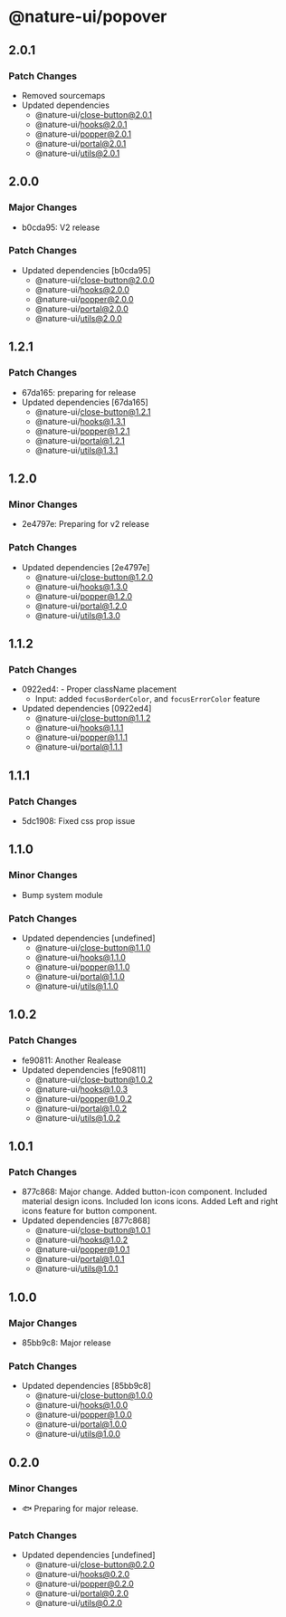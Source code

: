 # @nature-ui/popover

## 2.0.1

### Patch Changes

- Removed sourcemaps
- Updated dependencies
  - @nature-ui/close-button@2.0.1
  - @nature-ui/hooks@2.0.1
  - @nature-ui/popper@2.0.1
  - @nature-ui/portal@2.0.1
  - @nature-ui/utils@2.0.1

## 2.0.0

### Major Changes

- b0cda95: V2 release

### Patch Changes

- Updated dependencies [b0cda95]
  - @nature-ui/close-button@2.0.0
  - @nature-ui/hooks@2.0.0
  - @nature-ui/popper@2.0.0
  - @nature-ui/portal@2.0.0
  - @nature-ui/utils@2.0.0

## 1.2.1

### Patch Changes

- 67da165: preparing for release
- Updated dependencies [67da165]
  - @nature-ui/close-button@1.2.1
  - @nature-ui/hooks@1.3.1
  - @nature-ui/popper@1.2.1
  - @nature-ui/portal@1.2.1
  - @nature-ui/utils@1.3.1

## 1.2.0

### Minor Changes

- 2e4797e: Preparing for v2 release

### Patch Changes

- Updated dependencies [2e4797e]
  - @nature-ui/close-button@1.2.0
  - @nature-ui/hooks@1.3.0
  - @nature-ui/popper@1.2.0
  - @nature-ui/portal@1.2.0
  - @nature-ui/utils@1.3.0

## 1.1.2

### Patch Changes

- 0922ed4: - Proper className placement
  - Input: added `focusBorderColor`, and `focusErrorColor` feature
- Updated dependencies [0922ed4]
  - @nature-ui/close-button@1.1.2
  - @nature-ui/hooks@1.1.1
  - @nature-ui/popper@1.1.1
  - @nature-ui/portal@1.1.1

## 1.1.1

### Patch Changes

- 5dc1908: Fixed css prop issue

## 1.1.0

### Minor Changes

- Bump system module

### Patch Changes

- Updated dependencies [undefined]
  - @nature-ui/close-button@1.1.0
  - @nature-ui/hooks@1.1.0
  - @nature-ui/popper@1.1.0
  - @nature-ui/portal@1.1.0
  - @nature-ui/utils@1.1.0

## 1.0.2

### Patch Changes

- fe90811: Another Realease
- Updated dependencies [fe90811]
  - @nature-ui/close-button@1.0.2
  - @nature-ui/hooks@1.0.3
  - @nature-ui/popper@1.0.2
  - @nature-ui/portal@1.0.2
  - @nature-ui/utils@1.0.2

## 1.0.1

### Patch Changes

- 877c868: Major change. Added button-icon component. Included material design
  icons. Included Ion icons icons. Added Left and right icons feature for button
  component.
- Updated dependencies [877c868]
  - @nature-ui/close-button@1.0.1
  - @nature-ui/hooks@1.0.2
  - @nature-ui/popper@1.0.1
  - @nature-ui/portal@1.0.1
  - @nature-ui/utils@1.0.1

## 1.0.0

### Major Changes

- 85bb9c8: Major release

### Patch Changes

- Updated dependencies [85bb9c8]
  - @nature-ui/close-button@1.0.0
  - @nature-ui/hooks@1.0.0
  - @nature-ui/popper@1.0.0
  - @nature-ui/portal@1.0.0
  - @nature-ui/utils@1.0.0

## 0.2.0

### Minor Changes

- 🐟 Preparing for major release.

### Patch Changes

- Updated dependencies [undefined]
  - @nature-ui/close-button@0.2.0
  - @nature-ui/hooks@0.2.0
  - @nature-ui/popper@0.2.0
  - @nature-ui/portal@0.2.0
  - @nature-ui/utils@0.2.0
